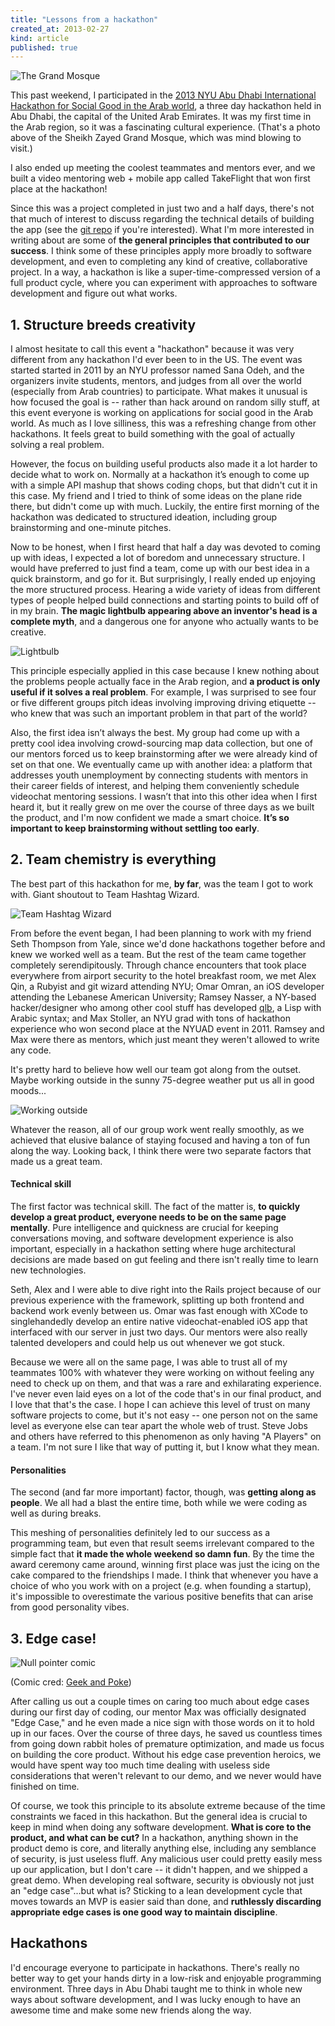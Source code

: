 ```yaml
---
title: "Lessons from a hackathon"
created_at: 2013-02-27
kind: article
published: true
---
```


![The Grand Mosque](/images/blog/nyuad/mosque.jpg)

This past weekend, I participated in the [2013 NYU Abu Dhabi International Hackathon for Social Good in the Arab world](http://nyuad.nyu.edu/news-events/conferences/nyuad-hackathon-2013.html), a three day hackathon held in Abu Dhabi, the capital of the United Arab Emirates. It was my first time in the Arab region, so it was a fascinating cultural experience. (That's a photo above of the Sheikh Zayed Grand Mosque, which was mind blowing to visit.)

I also ended up meeting the coolest teammates and mentors ever, and we built a video mentoring web + mobile app called TakeFlight that won first place at the hackathon!

Since this was a project completed in just two and a half days, there's not that much of interest to discuss regarding the technical details of building the app (see the [git repo](https://github.com/geoffreylitt/mentorme) if you're interested). What I'm more interested in writing about are some of __the general principles that contributed to our success__. I think some of these principles apply more broadly to software development, and even to completing any kind of creative, collaborative project. In a way, a hackathon is like a super-time-compressed version of a full product cycle, where you can experiment with approaches to software development and figure out what works.

## 1. Structure breeds creativity

I almost hesitate to call this event a "hackathon" because it was very different from any hackathon I'd ever been to in the US. The event was started started in 2011 by an NYU professor named Sana Odeh, and the organizers invite students, mentors, and judges from all over the world (especially from Arab countries) to participate. What makes it unusual is how focused the goal is -- rather than hack around on random silly stuff, at this event everyone is working on applications for social good in the Arab world. As much as I love silliness, this was a refreshing change from other hackathons. It feels great to build something with the goal of actually solving a real problem.

However, the focus on building useful products also made it a lot harder to decide what to work on. Normally at a hackathon it’s enough to come up with a simple API mashup that shows coding chops, but that didn't cut it in this case. My friend and I tried to think of some ideas on the plane ride there, but didn't come up with much. Luckily, the entire first morning of the hackathon was dedicated to structured ideation, including group brainstorming and one-minute pitches.

Now to be honest, when I first heard that half a day was devoted to coming up with ideas, I expected a lot of boredom and unnecessary structure. I would have preferred to just find a team, come up with our best idea in a quick brainstorm, and go for it. But surprisingly, I really ended up enjoying the more structured process. Hearing a wide variety of ideas from different types of people helped build connections and starting points to build off of in my brain. __The magic lightbulb appearing above an inventor's head is a complete myth__, and a dangerous one for anyone who actually wants to be creative.

![Lightbulb](/images/blog/nyuad/idea.png)

This principle especially applied in this case because I knew nothing about the problems people actually face in the Arab region, and __a product is only useful if it solves a real problem__. For example, I was surprised to see four or five different groups pitch ideas involving improving driving etiquette -- who knew that was such an important problem in that part of the world?

Also, the first idea isn’t always the best. My group had come up with a pretty cool idea involving crowd-sourcing map data collection, but one of our mentors forced us to keep brainstorming after we were already kind of set on that one. We eventually came up with another idea: a platform that addresses youth unemployment by connecting students with mentors in their career fields of interest, and helping them conveniently schedule videochat mentoring sessions. I wasn’t that into this other idea when I first heard it, but it really grew on me over the course of three days as we built the product, and I'm now confident we made a smart choice. __It’s so important to keep brainstorming without settling too early__.

## 2. Team chemistry is everything

The best part of this hackathon for me, __by far__, was the team I got to work with. Giant shoutout to Team Hashtag Wizard.

![Team Hashtag Wizard](/images/blog/nyuad/team.jpg)

From before the event began, I had been planning to work with my friend Seth Thompson from Yale, since we'd done hackathons together before and knew we worked well as a team. But the rest of the team came together completely serendipitously. Through chance encounters that took place everywhere from airport security to the hotel breakfast room, we met Alex Qin, a Rubyist and git wizard attending NYU; Omar Omran, an iOS developer attending the Lebanese American University; Ramsey Nasser, a NY-based hacker/designer who among other cool stuff has developed [qlb](http://qlblang.org/), a Lisp with Arabic syntax; and Max Stoller, an NYU grad with tons of hackathon experience who won second place at the NYUAD event in 2011. Ramsey and Max were there as mentors, which just meant they weren't allowed to write any code.

It's pretty hard to believe how well our team got along from the outset. Maybe working outside in the sunny 75-degree weather put us all in good moods...

![Working outside](/images/blog/nyuad/outside.jpg)

Whatever the reason, all of our group work went really smoothly, as we achieved that elusive balance of staying focused and having a ton of fun along the way. Looking back, I think there were two separate factors that made us a great team.

#### Technical skill

The first factor was technical skill. The fact of the matter is, __to quickly develop a great product, everyone needs to be on the same page mentally__. Pure intelligence and quickness are crucial for keeping conversations moving, and software development experience is also important, especially in a hackathon setting where huge architectural decisions are made based on gut feeling and there isn't really time to learn new technologies.

Seth, Alex and I were able to dive right into the Rails project because of our previous experience with the framework, splitting up both frontend and backend work evenly between us. Omar was fast enough with XCode to singlehandedly develop an entire native videochat-enabled iOS app that interfaced with our server in just two days. Our mentors were also really talented developers and could help us out whenever we got stuck.

Because we were all on the same page, I was able to trust all of my teammates 100% with whatever they were working on without feeling any need to check up on them, and that was a rare and exhilarating experience. I've never even laid eyes on a lot of the code that's in our final product, and I love that that's the case. I hope I can achieve this level of trust on many software projects to come, but it's not easy -- one person not on the same level as everyone else can tear apart the whole web of trust. Steve Jobs and others have referred to this phenomenon as only having "A Players" on a team. I'm not sure I like that way of putting it, but I know what they mean.

#### Personalities

The second (and far more important) factor, though, was __getting along as people__. We all had a blast the entire time, both while we were coding as well as during breaks.

This meshing of personalities definitely led to our success as a programming team, but even that result seems irrelevant compared to the simple fact that __it made the whole weekend so damn fun__. By the time the award ceremony came around, winning first place was just the icing on the cake compared to the friendships I made. I think that whenever you have a choice of who you work with on a project (e.g. when founding a startup), it's impossible to overestimate the various positive benefits that can arise from good personality vibes.

## 3. Edge case!

![Null pointer comic ](/images/blog/nyuad/nullpointer.png)

(Comic cred: [Geek and Poke](http://geekandpoke.typepad.com/))

After calling us out a couple times on caring too much about edge cases during our first day of coding, our mentor Max was officially designated "Edge Case," and he even made a nice sign with those words on it to hold up in our faces. Over the course of three days, he saved us countless times from going down rabbit holes of premature optimization, and made us focus on building the core product. Without his edge case prevention heroics, we would have spent way too much time dealing with useless side considerations that weren't relevant to our demo, and we never would have finished on time.

Of course, we took this principle to its absolute extreme because of the time constraints we faced in this hackathon. But the general idea is crucial to keep in mind when doing any software development. __What is core to the product, and what can be cut?__ In a hackathon, anything shown in the product demo is core, and literally anything else, including any semblance of security, is just useless fluff. Any malicious user could pretty easily mess up our application, but I don't care -- it didn't happen, and we shipped a great demo. When developing real software, security is obviously not just an "edge case"...but what is? Sticking to a lean development cycle that moves towards an MVP is easier said than done, and __ruthlessly discarding appropriate edge cases is one good way to maintain discipline__.

## Hackathons 

I'd encourage everyone to participate in hackathons. There's really no better way to get your hands dirty in a low-risk and enjoyable programming environment. Three days in Abu Dhabi taught me to think in whole new ways about software development, and I was lucky enough to have an awesome time and make some new friends along the way.